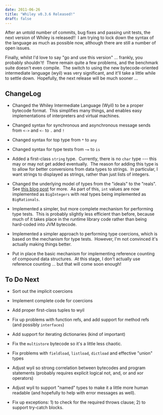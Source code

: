 ```yaml
---
date: 2011-06-26
title: "Whiley v0.3.6 Released!"
draft: false
---
```


After an untold number of commits, bug fixes and passing unit tests, the next version of Whiley is released!!  I am trying to lock down the syntax of the language as much as possible now, although there are still a number of open issues.

Finally, whilst I'd love to say "go and use this version" ... frankly, you probably shouldn't!  There remain quite a few problems, and the benchmark suite doesn't even compile.  The switch to using the new bytecode-oriented intermediate language (wyil) was very significant, and it'll take a little while to settle down.  Hopefully, the next release will be much sooner ...

## ChangeLog

   * Changed the Whiley Intermediate Language (Wyil) to be a proper bytecode format.  This simplifies many things, and enables easy implementations of interpreters and virtual machines.

   * Changed syntax for synchronous and asynchronous message sends from `<->` and `<-` to `.` and `!`

   * Changed syntax for top type from `*` to `any`

   * Changed syntax for type tests from `~=` to `is`

   * Added a first-class `string` type.  Currently, there is no `char` type --- this may or may not get added eventually.  The reason for adding this type is to allow for better conversions from data types to strings.  In particular, I want strings to displayed as strings, rather than just lists of integers.

   * Changed the underlying model of types from the "ideals" to the "reals".  See [this blog post](http://whiley.org/2011/06/20/on-the-duality-of-types-the-ideals-versus-the-reals/) for more.  As part of this, `int` values are now implemented as `BigIntegers` with real types being implemented as `BigRationals`.

   * Implemented a simpler, but more complete mechanism for performing type tests.  This is probably slightly less efficient than before, because much of it takes place in the runtime library code rather than being hard-coded into JVM bytecode.

   * Implemented a simpler approach to performing type coercions, which is based on the mechanism for type tests.  However, I'm not convinced it's actually making things better.

   * Put in place the basic mechanism for implementing reference counting of compound data structures.  At this stage, I don't actually use reference counting ... but that will come soon enough!

## To Do Next

   * Sort out the implicit coercions

   * Implement complete code for coercions

   * Add proper first-class tuples to wyil

   * Fix up problems with function refs, and add support for method refs (and possibly `interfaces`)

   * Add support for iterating dictionaries (kind of important)

   * Fix the `multistore` bytecode so it's a little less chaotic.

   * Fix problems with `fieldload`, `listload`, `dictload` and effective "union" types

   * Adjust wyil so strong correlation between bytecodes and program statements (probably requires explicit logical not, and, or and xor operators)

   * Adjust wyil to support "named" types to make it a little more human readable (and hopefully to help with error messages as well).

   * Fix up exceptions: 1) to check for the required throws clause; 2) to support try-catch blocks.
